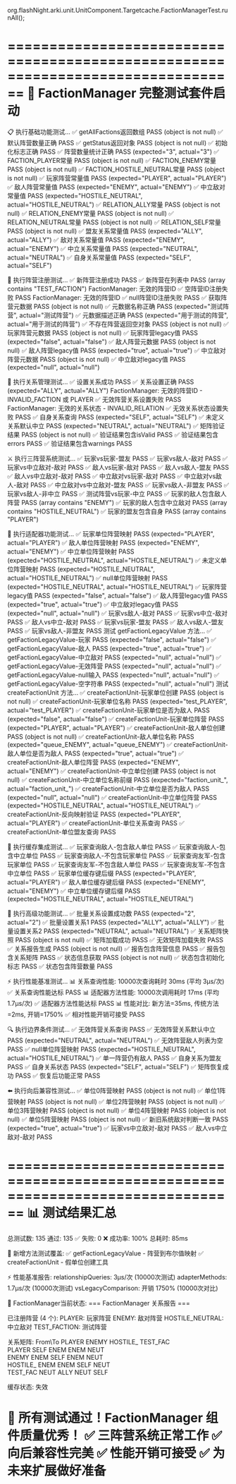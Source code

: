 org.flashNight.arki.unit.UnitComponent.Targetcache.FactionManagerTest.runAll();

================================================================================
🚀 FactionManager 完整测试套件启动
================================================================================

📋 执行基础功能测试...
✅ getAllFactions返回数组 PASS (object is not null)
✅ 默认阵营数量正确 PASS
✅ getStatus返回对象 PASS (object is not null)
✅ 初始化标志正确 PASS
✅ 阵营数量统计正确 PASS (expected="3", actual="3")
✅ FACTION_PLAYER常量 PASS (object is not null)
✅ FACTION_ENEMY常量 PASS (object is not null)
✅ FACTION_HOSTILE_NEUTRAL常量 PASS (object is not null)
✅ 玩家阵营常量值 PASS (expected="PLAYER", actual="PLAYER")
✅ 敌人阵营常量值 PASS (expected="ENEMY", actual="ENEMY")
✅ 中立敌对常量值 PASS (expected="HOSTILE_NEUTRAL", actual="HOSTILE_NEUTRAL")
✅ RELATION_ALLY常量 PASS (object is not null)
✅ RELATION_ENEMY常量 PASS (object is not null)
✅ RELATION_NEUTRAL常量 PASS (object is not null)
✅ RELATION_SELF常量 PASS (object is not null)
✅ 盟友关系常量值 PASS (expected="ALLY", actual="ALLY")
✅ 敌对关系常量值 PASS (expected="ENEMY", actual="ENEMY")
✅ 中立关系常量值 PASS (expected="NEUTRAL", actual="NEUTRAL")
✅ 自身关系常量值 PASS (expected="SELF", actual="SELF")

📝 执行阵营注册测试...
✅ 新阵营注册成功 PASS
✅ 新阵营在列表中 PASS (array contains "TEST_FACTION")
FactionManager: 无效的阵营ID
✅ 空阵营ID注册失败 PASS
FactionManager: 无效的阵营ID
✅ null阵营ID注册失败 PASS
✅ 获取阵营元数据 PASS (object is not null)
✅ 元数据名称正确 PASS (expected="测试阵营", actual="测试阵营")
✅ 元数据描述正确 PASS (expected="用于测试的阵营", actual="用于测试的阵营")
✅ 不存在阵营返回空对象 PASS (object is not null)
✅ 玩家阵营元数据 PASS (object is not null)
✅ 玩家阵营legacy值 PASS (expected="false", actual="false")
✅ 敌人阵营元数据 PASS (object is not null)
✅ 敌人阵营legacy值 PASS (expected="true", actual="true")
✅ 中立敌对阵营元数据 PASS (object is not null)
✅ 中立敌对legacy值 PASS (expected="null", actual="null")

🤝 执行关系管理测试...
✅ 设置关系成功 PASS
✅ 关系设置正确 PASS (expected="ALLY", actual="ALLY")
FactionManager: 无效的阵营ID - INVALID_FACTION 或 PLAYER
✅ 无效阵营关系设置失败 PASS
FactionManager: 无效的关系状态 - INVALID_RELATION
✅ 无效关系状态设置失败 PASS
✅ 自身关系查询 PASS (expected="SELF", actual="SELF")
✅ 未定义关系默认中立 PASS (expected="NEUTRAL", actual="NEUTRAL")
✅ 矩阵验证结果 PASS (object is not null)
✅ 验证结果包含isValid PASS
✅ 验证结果包含errors PASS
✅ 验证结果包含warnings PASS

⚔️ 执行三阵营系统测试...
✅ 玩家vs玩家-盟友 PASS
✅ 玩家vs敌人-敌对 PASS
✅ 玩家vs中立敌对-敌对 PASS
✅ 敌人vs玩家-敌对 PASS
✅ 敌人vs敌人-盟友 PASS
✅ 敌人vs中立敌对-敌对 PASS
✅ 中立敌对vs玩家-敌对 PASS
✅ 中立敌对vs敌人-敌对 PASS
✅ 中立敌对vs中立敌对-盟友 PASS
✅ 玩家vs敌人-非盟友 PASS
✅ 玩家vs敌人-非中立 PASS
✅ 测试阵营vs玩家-中立 PASS
✅ 玩家的敌人包含敌人阵营 PASS (array contains "ENEMY")
✅ 玩家的敌人包含中立敌对 PASS (array contains "HOSTILE_NEUTRAL")
✅ 玩家的盟友包含自身 PASS (array contains "PLAYER")

🔄 执行适配器功能测试...
✅ 玩家单位阵营映射 PASS (expected="PLAYER", actual="PLAYER")
✅ 敌人单位阵营映射 PASS (expected="ENEMY", actual="ENEMY")
✅ 中立单位阵营映射 PASS (expected="HOSTILE_NEUTRAL", actual="HOSTILE_NEUTRAL")
✅ 未定义单位阵营映射 PASS (expected="HOSTILE_NEUTRAL", actual="HOSTILE_NEUTRAL")
✅ null单位阵营映射 PASS (expected="HOSTILE_NEUTRAL", actual="HOSTILE_NEUTRAL")
✅ 玩家阵营legacy值 PASS (expected="false", actual="false")
✅ 敌人阵营legacy值 PASS (expected="true", actual="true")
✅ 中立敌对legacy值 PASS (expected="null", actual="null")
✅ 玩家vs敌人-敌对 PASS
✅ 玩家vs中立-敌对 PASS
✅ 敌人vs中立-敌对 PASS
✅ 玩家vs玩家-盟友 PASS
✅ 敌人vs敌人-盟友 PASS
✅ 玩家vs敌人-非盟友 PASS
  测试 getFactionLegacyValue 方法...
✅ getFactionLegacyValue-玩家 PASS (expected="false", actual="false")
✅ getFactionLegacyValue-敌人 PASS (expected="true", actual="true")
✅ getFactionLegacyValue-中立敌对 PASS (expected="null", actual="null")
✅ getFactionLegacyValue-无效阵营 PASS (expected="null", actual="null")
✅ getFactionLegacyValue-null输入 PASS (expected="null", actual="null")
✅ getFactionLegacyValue-空字符串 PASS (expected="null", actual="null")
  测试 createFactionUnit 方法...
✅ createFactionUnit-玩家单位创建 PASS (object is not null)
✅ createFactionUnit-玩家单位名称 PASS (expected="test_PLAYER", actual="test_PLAYER")
✅ createFactionUnit-玩家单位是否为敌人 PASS (expected="false", actual="false")
✅ createFactionUnit-玩家单位阵营 PASS (expected="PLAYER", actual="PLAYER")
✅ createFactionUnit-敌人单位创建 PASS (object is not null)
✅ createFactionUnit-敌人单位名称 PASS (expected="queue_ENEMY", actual="queue_ENEMY")
✅ createFactionUnit-敌人单位是否为敌人 PASS (expected="true", actual="true")
✅ createFactionUnit-敌人单位阵营 PASS (expected="ENEMY", actual="ENEMY")
✅ createFactionUnit-中立单位创建 PASS (object is not null)
✅ createFactionUnit-中立单位名称前缀 PASS (expected="faction_unit_", actual="faction_unit_")
✅ createFactionUnit-中立单位是否为敌人 PASS (expected="null", actual="null")
✅ createFactionUnit-中立单位阵营 PASS (expected="HOSTILE_NEUTRAL", actual="HOSTILE_NEUTRAL")
✅ createFactionUnit-反向映射验证 PASS (expected="PLAYER", actual="PLAYER")
✅ createFactionUnit-单位关系查询 PASS
✅ createFactionUnit-单位盟友查询 PASS

🎯 执行缓存集成测试...
✅ 玩家查询敌人-包含敌人单位 PASS
✅ 玩家查询敌人-包含中立单位 PASS
✅ 玩家查询敌人-不包含玩家单位 PASS
✅ 玩家查询友军-包含玩家单位 PASS
✅ 玩家查询友军-不包含敌人单位 PASS
✅ 玩家查询友军-不包含中立单位 PASS
✅ 玩家单位缓存键后缀 PASS (expected="PLAYER", actual="PLAYER")
✅ 敌人单位缓存键后缀 PASS (expected="ENEMY", actual="ENEMY")
✅ 中立单位缓存键后缀 PASS (expected="HOSTILE_NEUTRAL", actual="HOSTILE_NEUTRAL")

🚀 执行高级功能测试...
✅ 批量关系设置成功数 PASS (expected="2", actual="2")
✅ 批量设置关系1 PASS (expected="ALLY", actual="ALLY")
✅ 批量设置关系2 PASS (expected="NEUTRAL", actual="NEUTRAL")
✅ 关系矩阵快照 PASS (object is not null)
✅ 矩阵加载成功 PASS
✅ 无效矩阵加载失败 PASS
✅ 关系报告生成 PASS (object is not null)
✅ 报告包含阵营信息 PASS
✅ 报告包含关系矩阵 PASS
✅ 状态信息获取 PASS (object is not null)
✅ 状态包含初始化标志 PASS
✅ 状态包含阵营数量 PASS

⚡ 执行性能基准测试...
📊 关系查询性能: 10000次查询耗时 30ms (平均 3μs/次)
✅ 关系查询性能达标 PASS
📊 适配器方法性能: 10000次调用耗时 17ms (平均 1.7μs/次)
✅ 适配器方法性能达标 PASS
📊 性能对比: 新方法=35ms, 传统方法=2ms, 开销=1750%
✅ 相对性能开销可接受 PASS

🔍 执行边界条件测试...
✅ 无效阵营关系查询 PASS
✅ 无效阵营关系默认中立 PASS (expected="NEUTRAL", actual="NEUTRAL")
✅ 无效阵营敌人列表为空 PASS
✅ null单位阵营映射 PASS (expected="HOSTILE_NEUTRAL", actual="HOSTILE_NEUTRAL")
✅ 单一阵营仍有敌人 PASS
✅ 自身关系为盟友 PASS
✅ 自身关系状态 PASS (expected="SELF", actual="SELF")
✅ 矩阵恢复成功 PASS
✅ 恢复后功能正常 PASS

⬅️ 执行向后兼容性测试...
✅ 单位0阵营映射 PASS (object is not null)
✅ 单位1阵营映射 PASS (object is not null)
✅ 单位2阵营映射 PASS (object is not null)
✅ 单位3阵营映射 PASS (object is not null)
✅ 单位4阵营映射 PASS (object is not null)
✅ 单位5阵营映射 PASS (object is not null)
✅ 新旧系统敌对判断一致 PASS (expected="true", actual="true")
✅ 玩家vs中立敌对-敌对 PASS
✅ 敌人vs中立敌对-敌对 PASS

================================================================================
📊 测试结果汇总
================================================================================
总测试数: 135
通过: 135 ✅
失败: 0 ❌
成功率: 100%
总耗时: 85ms

📌 新增方法测试覆盖:
  ✅ getFactionLegacyValue - 阵营到布尔值映射
  ✅ createFactionUnit - 假单位创建工具

⚡ 性能基准报告:
  relationshipQueries: 3μs/次 (10000次测试)
  adapterMethods: 1.7μs/次 (10000次测试)
  vsLegacyComparison: 开销 1750% (10000次对比)

🎯 FactionManager当前状态:
=== FactionManager 关系报告 ===

已注册阵营 (4 个):
  PLAYER: 玩家阵营
  ENEMY: 敌对阵营
  HOSTILE_NEUTRAL: 中立敌对
  TEST_FACTION: 测试阵营

关系矩阵:
From\To	PLAYER	ENEMY	HOSTILE_	TEST_FAC	
PLAYER	SELF		ENEM		ENEM		NEUT		
ENEMY	ENEM		SELF		ENEM		NEUT		
HOSTILE_	ENEM		ENEM		SELF		NEUT		
TEST_FAC	NEUT		ALLY		NEUT		SELF		

缓存状态: 失效

🎉 所有测试通过！FactionManager 组件质量优秀！
✅ 三阵营系统正常工作
✅ 向后兼容性完美
✅ 性能开销可接受
✅ 为未来扩展做好准备
================================================================================